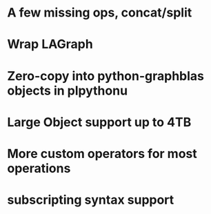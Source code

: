 
# A few missing ops, concat/split

# Wrap LAGraph

# Zero-copy into python-graphblas objects in plpythonu

# Large Object support up to 4TB

# More custom operators for most operations

# subscripting syntax support


